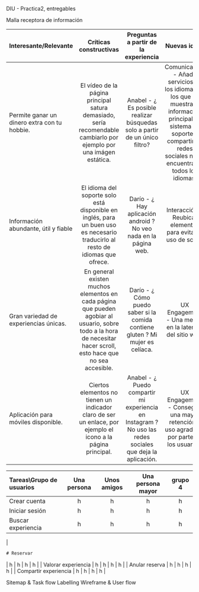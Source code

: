 DIU - Practica2, entregables

Malla receptora de información 


| Interesante/Relevante  | Críticas constructivas  | Preguntas a partir de la experiencia | Nuevas ideas |
| :---        |  :----:   | :----: | :----: |
| Permite ganar un dinero extra con tu hobbie.    | El vídeo de la página principal satura demasiado, sería recomendable cambiarlo por ejemplo por una imágen estática.  |   Anabel - ¿ Es posible realizar búsquedas solo a partir de un único filtro?   |  Comunicación - Añadir servicios en los idiomas en los que se muestra la información principal. El sistema de soporte y compartir en redes sociales no se encuentra en todos los idiomas.        |              
| Información abundante, útil y fiable      | El idioma del soporte solo está disponible en inglés, para un buen uso es necesario traducirlo al resto de idiomas que ofrece.  |  Darío - ¿ Hay aplicación android ? No veo nada en la página web. | Interacción - Reubicar elementos para evitar el uso de scroll.   |              
| Gran variedad de experiencias únicas.      | En general existen muchos elementos en cada página que pueden agobiar al usuario, sobre todo a la hora de necesitar hacer scroll, esto hace que no sea accesible.  |  Darío - ¿ Cómo puedo saber si la comida contiene gluten ? Mi mujer es celíaca.     |  UX Engagement - Una mejora en la latencia del sitio web. |              
| Aplicación para móviles disponible.        | Ciertos elementos no tienen un indicador claro de ser un enlace, por ejemplo el icono a la página principal.  | Anabel - ¿ Puedo compartir mi experiencia en Instagram ? No uso las redes sociales que deja la aplicación.  |  UX Engagement - Conseguir una mayor retención y uso agradable por parte de los usuarios.  |              



| Tareas\Grupo de usuarios | Una persona | Unos amigos | Una persona mayor | grupo 4 |
| :---                     | :----:  | :----:  | :----:  | :----:  |
| Crear cuenta             |   h     |    h    |    h    |    h    |
| Iniciar sesión           |   h     |    h    |    h    |    h    |
| Buscar experiencia       |   h     |    h    |    h    |    h    |
| 
```diff 
# Reservar
```
|   h     |    h    |    h    |    h    | 
| Valorar experiencia      |   h     |    h    |    h    |    h    |
| Anular reserva           |   h     |    h    |    h    |    h    |
| Compartir experiencia    |   h     |    h    |    h    |    h    |




Sitemap & Task flow 
Labelling 
Wireframe & User flow 
